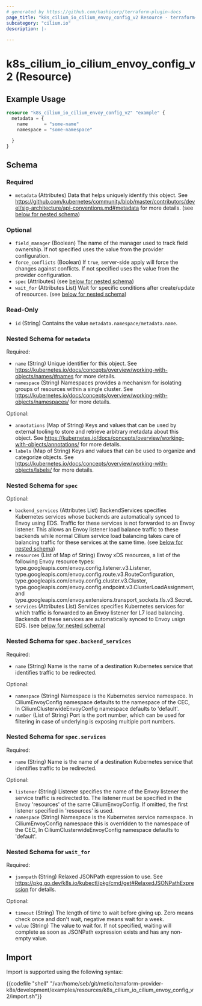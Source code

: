 ```yaml
---
# generated by https://github.com/hashicorp/terraform-plugin-docs
page_title: "k8s_cilium_io_cilium_envoy_config_v2 Resource - terraform-provider-k8s"
subcategory: "cilium.io"
description: |-
  
---
```


# k8s_cilium_io_cilium_envoy_config_v2 (Resource)



## Example Usage

```terraform
resource "k8s_cilium_io_cilium_envoy_config_v2" "example" {
  metadata = {
    name      = "some-name"
    namespace = "some-namespace"

  }
}
```

<!-- schema generated by tfplugindocs -->
## Schema

### Required

- `metadata` (Attributes) Data that helps uniquely identify this object. See https://github.com/kubernetes/community/blob/master/contributors/devel/sig-architecture/api-conventions.md#metadata for more details. (see [below for nested schema](#nestedatt--metadata))

### Optional

- `field_manager` (Boolean) The name of the manager used to track field ownership. If not specified uses the value from the provider configuration.
- `force_conflicts` (Boolean) If `true`, server-side apply will force the changes against conflicts. If not specified uses the value from the provider configuration.
- `spec` (Attributes) (see [below for nested schema](#nestedatt--spec))
- `wait_for` (Attributes List) Wait for specific conditions after create/update of resources. (see [below for nested schema](#nestedatt--wait_for))

### Read-Only

- `id` (String) Contains the value `metadata.namespace/metadata.name`.

<a id="nestedatt--metadata"></a>
### Nested Schema for `metadata`

Required:

- `name` (String) Unique identifier for this object. See https://kubernetes.io/docs/concepts/overview/working-with-objects/names/#names for more details.
- `namespace` (String) Namespaces provides a mechanism for isolating groups of resources within a single cluster. See https://kubernetes.io/docs/concepts/overview/working-with-objects/namespaces/ for more details.

Optional:

- `annotations` (Map of String) Keys and values that can be used by external tooling to store and retrieve arbitrary metadata about this object. See https://kubernetes.io/docs/concepts/overview/working-with-objects/annotations/ for more details.
- `labels` (Map of String) Keys and values that can be used to organize and categorize objects. See https://kubernetes.io/docs/concepts/overview/working-with-objects/labels/ for more details.


<a id="nestedatt--spec"></a>
### Nested Schema for `spec`

Optional:

- `backend_services` (Attributes List) BackendServices specifies Kubernetes services whose backends are automatically synced to Envoy using EDS.  Traffic for these services is not forwarded to an Envoy listener. This allows an Envoy listener load balance traffic to these backends while normal Cilium service load balancing takes care of balancing traffic for these services at the same time. (see [below for nested schema](#nestedatt--spec--backend_services))
- `resources` (List of Map of String) Envoy xDS resources, a list of the following Envoy resource types: type.googleapis.com/envoy.config.listener.v3.Listener, type.googleapis.com/envoy.config.route.v3.RouteConfiguration, type.googleapis.com/envoy.config.cluster.v3.Cluster, type.googleapis.com/envoy.config.endpoint.v3.ClusterLoadAssignment, and type.googleapis.com/envoy.extensions.transport_sockets.tls.v3.Secret.
- `services` (Attributes List) Services specifies Kubernetes services for which traffic is forwarded to an Envoy listener for L7 load balancing. Backends of these services are automatically synced to Envoy usign EDS. (see [below for nested schema](#nestedatt--spec--services))

<a id="nestedatt--spec--backend_services"></a>
### Nested Schema for `spec.backend_services`

Required:

- `name` (String) Name is the name of a destination Kubernetes service that identifies traffic to be redirected.

Optional:

- `namespace` (String) Namespace is the Kubernetes service namespace. In CiliumEnvoyConfig namespace defaults to the namespace of the CEC, In CiliumClusterwideEnvoyConfig namespace defaults to 'default'.
- `number` (List of String) Port is the port number, which can be used for filtering in case of underlying is exposing multiple port numbers.


<a id="nestedatt--spec--services"></a>
### Nested Schema for `spec.services`

Required:

- `name` (String) Name is the name of a destination Kubernetes service that identifies traffic to be redirected.

Optional:

- `listener` (String) Listener specifies the name of the Envoy listener the service traffic is redirected to. The listener must be specified in the Envoy 'resources' of the same CiliumEnvoyConfig.  If omitted, the first listener specified in 'resources' is used.
- `namespace` (String) Namespace is the Kubernetes service namespace. In CiliumEnvoyConfig namespace this is overridden to the namespace of the CEC, In CiliumClusterwideEnvoyConfig namespace defaults to 'default'.



<a id="nestedatt--wait_for"></a>
### Nested Schema for `wait_for`

Required:

- `jsonpath` (String) Relaxed JSONPath expression to use. See https://pkg.go.dev/k8s.io/kubectl/pkg/cmd/get#RelaxedJSONPathExpression for details.

Optional:

- `timeout` (String) The length of time to wait before giving up. Zero means check once and don't wait, negative means wait for a week.
- `value` (String) The value to wait for. If not specified, waiting will complete as soon as JSONPath expression exists and has any non-empty value.

## Import

Import is supported using the following syntax:

{{codefile "shell" "/var/home/seb/git/metio/terraform-provider-k8s/development/examples/resources/k8s_cilium_io_cilium_envoy_config_v2/import.sh"}}
